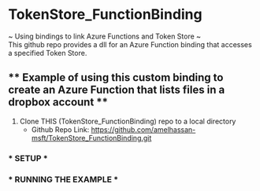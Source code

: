 # TokenStore_FunctionBinding
~ Using bindings to link Azure Functions and Token Store ~ <br />
This github repo provides a dll for an Azure Function binding that accesses a specified Token Store. <br />
## ** Example of using this custom binding to create an Azure Function that lists files in a dropbox account **
1. Clone THIS (TokenStore_FunctionBinding) repo to a local directory 
	- Github Repo Link: https://github.com/amelhassan-msft/TokenStore_FunctionBinding.git
### * SETUP *
### * RUNNING THE EXAMPLE *

